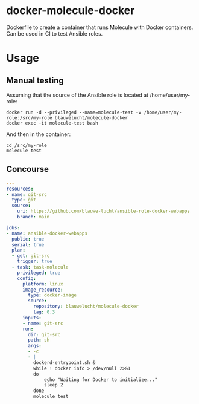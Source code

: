 # docker-molecule-docker

Dockerfile to create a container that runs Molecule with Docker containers. Can be used in CI to test Ansible roles.

# Usage

## Manual testing

Assuming that the source of the Ansible role is located at /home/user/my-role:

    docker run -d --privileged --name=molecule-test -v /home/user/my-role:/src/my-role blauwelucht/molecule-docker
	docker exec -it molecule-test bash
	
And then in the container:

    cd /src/my-role
    molecule test

## Concourse

```YAML
---
resources:
- name: git-src
  type: git
  source:
    uri: https://github.com/blauwe-lucht/ansible-role-docker-webapps
    branch: main

jobs:
- name: ansible-docker-webapps
  public: true
  serial: true
  plan:
  - get: git-src
    trigger: true
  - task: task-molecule
    privileged: true
    config:
      platform: linux
      image_resource:
        type: docker-image
        source:
          repository: blauwelucht/molecule-docker
          tag: 0.3
      inputs:
      - name: git-src
      run:
        dir: git-src
        path: sh
        args:
        - -c
        - |
          dockerd-entrypoint.sh &
          while ! docker info > /dev/null 2>&1
          do
              echo "Waiting for Docker to initialize..."
              sleep 2
          done
          molecule test
```
